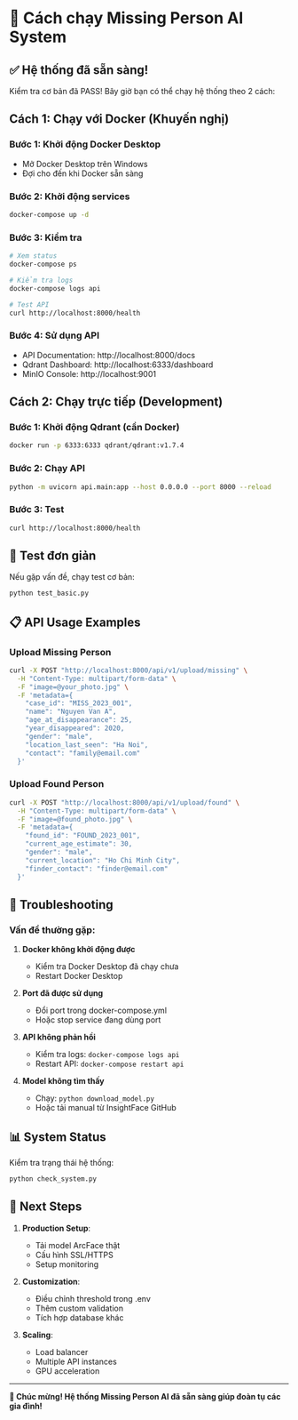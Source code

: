 # 🚀 Cách chạy Missing Person AI System

## ✅ Hệ thống đã sẵn sàng!

Kiểm tra cơ bản đã PASS! Bây giờ bạn có thể chạy hệ thống theo 2 cách:

## Cách 1: Chạy với Docker (Khuyến nghị)

### Bước 1: Khởi động Docker Desktop
- Mở Docker Desktop trên Windows
- Đợi cho đến khi Docker sẵn sàng

### Bước 2: Khởi động services
```bash
docker-compose up -d
```

### Bước 3: Kiểm tra
```bash
# Xem status
docker-compose ps

# Kiểm tra logs
docker-compose logs api

# Test API
curl http://localhost:8000/health
```

### Bước 4: Sử dụng API
- API Documentation: http://localhost:8000/docs
- Qdrant Dashboard: http://localhost:6333/dashboard
- MinIO Console: http://localhost:9001

## Cách 2: Chạy trực tiếp (Development)

### Bước 1: Khởi động Qdrant (cần Docker)
```bash
docker run -p 6333:6333 qdrant/qdrant:v1.7.4
```

### Bước 2: Chạy API
```bash
python -m uvicorn api.main:app --host 0.0.0.0 --port 8000 --reload
```

### Bước 3: Test
```bash
curl http://localhost:8000/health
```

## 🧪 Test đơn giản

Nếu gặp vấn đề, chạy test cơ bản:
```bash
python test_basic.py
```

## 📋 API Usage Examples

### Upload Missing Person
```bash
curl -X POST "http://localhost:8000/api/v1/upload/missing" \
  -H "Content-Type: multipart/form-data" \
  -F "image=@your_photo.jpg" \
  -F 'metadata={
    "case_id": "MISS_2023_001",
    "name": "Nguyen Van A",
    "age_at_disappearance": 25,
    "year_disappeared": 2020,
    "gender": "male",
    "location_last_seen": "Ha Noi",
    "contact": "family@email.com"
  }'
```

### Upload Found Person
```bash
curl -X POST "http://localhost:8000/api/v1/upload/found" \
  -H "Content-Type: multipart/form-data" \
  -F "image=@found_photo.jpg" \
  -F 'metadata={
    "found_id": "FOUND_2023_001",
    "current_age_estimate": 30,
    "gender": "male",
    "current_location": "Ho Chi Minh City",
    "finder_contact": "finder@email.com"
  }'
```

## 🔧 Troubleshooting

### Vấn đề thường gặp:

1. **Docker không khởi động được**
   - Kiểm tra Docker Desktop đã chạy chưa
   - Restart Docker Desktop

2. **Port đã được sử dụng**
   - Đổi port trong docker-compose.yml
   - Hoặc stop service đang dùng port

3. **API không phản hồi**
   - Kiểm tra logs: `docker-compose logs api`
   - Restart API: `docker-compose restart api`

4. **Model không tìm thấy**
   - Chạy: `python download_model.py`
   - Hoặc tải manual từ InsightFace GitHub

## 📊 System Status

Kiểm tra trạng thái hệ thống:
```bash
python check_system.py
```

## 🎯 Next Steps

1. **Production Setup**:
   - Tải model ArcFace thật
   - Cấu hình SSL/HTTPS
   - Setup monitoring

2. **Customization**:
   - Điều chỉnh threshold trong .env
   - Thêm custom validation
   - Tích hợp database khác

3. **Scaling**:
   - Load balancer
   - Multiple API instances
   - GPU acceleration

---

**🎉 Chúc mừng! Hệ thống Missing Person AI đã sẵn sàng giúp đoàn tụ các gia đình!**
